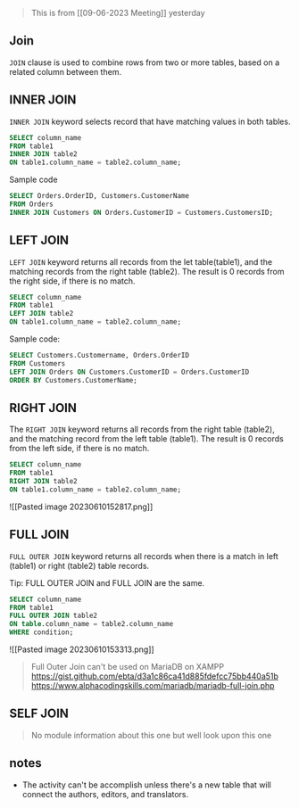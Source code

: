 > This is from [[09-06-2023 Meeting]] yesterday

## Join
`JOIN` clause is used to combine rows from two or more tables, based on a related column between them.

## INNER JOIN
`INNER JOIN` keyword selects record that have matching values in both tables.

```sql
SELECT column_name 
FROM table1 
INNER JOIN table2
ON table1.column_name = table2.column_name;
```

Sample code
```sql
SELECT Orders.OrderID, Customers.CustomerName
FROM Orders
INNER JOIN Customers ON Orders.CustomerID = Customers.CustomersID;
```


## LEFT JOIN
`LEFT JOIN` keyword returns all records from the let table(table1), and the matching records from the right table (table2). The result is 0 records from the right side, if there is no match.

```sql
SELECT column_name
FROM table1
LEFT JOIN table2
ON table1.column_name = table2.column_name;
```

Sample code:
```SQL
SELECT Customers.Customername, Orders.OrderID
FROM Customers
LEFT JOIN Orders ON Customers.CustomerID = Orders.CustomerID
ORDER BY Customers.CustomerName;
```


## RIGHT JOIN
The `RIGHT JOIN` keyword returns all records from the right table (table2), and the matching record from the left table (table1). The result is 0 records from the left side, if there is no match.

```sql
SELECT column_name
FROM table1
RIGHT JOIN table2
ON table1.column_name = table2.column_name;
```

![[Pasted image 20230610152817.png]]


## FULL JOIN
`FULL OUTER JOIN` keyword returns all records when there is a match in left (table1) or right (table2) table records.

Tip: FULL OUTER JOIN and FULL JOIN are the same.

```sql
SELECT column_name
FROM table1
FULL OUTER JOIN table2
ON table.column_name = table2.column_name
WHERE condition;
```


![[Pasted image 20230610153313.png]]

> Full Outer Join can't be used on MariaDB on XAMPP
> https://gist.github.com/ebta/d3a1c86ca41d885fdefcc75bb440a51b
> https://www.alphacodingskills.com/mariadb/mariadb-full-join.php

## SELF JOIN
> No module information about this one but well look upon this one

## notes
- The activity can't be accomplish unless there's a new table that will connect the authors, editors, and translators.